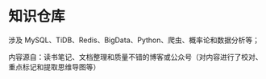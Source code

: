 # 知识仓库

涉及 MySQL、TiDB、Redis、BigData、Python、爬虫、概率论和数据分析等；

内容源自：读书笔记、文档整理和质量不错的博客或公众号（对内容进行了校对、重点标记和提取思维导图等）
